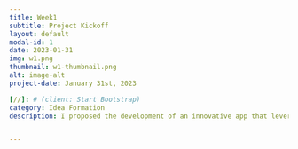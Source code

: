 ```yaml
---
title: Week1
subtitle: Project Kickoff
layout: default
modal-id: 1
date: 2023-01-31
img: w1.png
thumbnail: w1-thumbnail.png
alt: image-alt
project-date: January 31st, 2023

[//]: # (client: Start Bootstrap)
category: Idea Formation
description: I proposed the development of an innovative app that leverages augmented reality technology to provide a more accurate and convenient way of designing and selecting nail designs. This app will allow users to preview different designs on their own hands in real-time through the use of their phone camera. The most important goal of this project is to use AR and preview the pre-made nail designs The secondary goal of this project is to allow user design nails directly on the app and then view the nails they designed through the AR function


---
```

